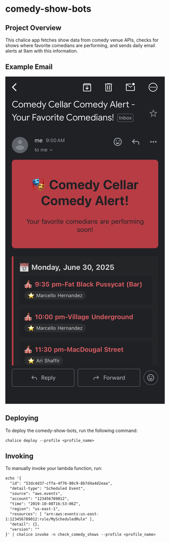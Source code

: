 # comedy-show-bots

## Project Overview
This chalice app fetches show data from comedy venue APIs, checks for shows where favorite comedians are performing, and sends daily email alerts at 9am with this information.

## Example Email

![Screenshot of an example email with upcoming Comedy Cellar shows including favorite comedians](/assets/images/email_example.jpeg)

## Deploying

To deploy the comedy-show-bots, run the following command:

```
chalice deploy --profile <profile_name>
```

## Invoking

To manually invoke your lambda function, run:

```
echo '{
  "id": "53dc4d37-cffa-4f76-80c9-8b7d4a4d2eaa",
  "detail-type": "Scheduled Event",
  "source": "aws.events",
  "account": "123456789012",
  "time": "2019-10-08T16:53:06Z",
  "region": "us-east-1",
  "resources": [ "arn:aws:events:us-east-1:123456789012:rule/MyScheduledRule" ],
  "detail": {},
  "version": ""
}' | chalice invoke -n check_comedy_shows --profile <profile_name>
```